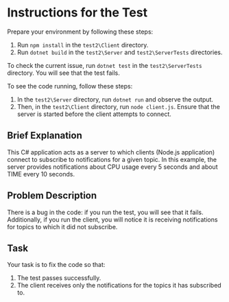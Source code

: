 # Instructions for the Test

Prepare your environment by following these steps:

1. Run `npm install` in the `test2\Client` directory.
2. Run `dotnet build` in the `test2\Server` and `test2\ServerTests` directories.

To check the current issue, run `dotnet test` in the `test2\ServerTests` directory. You will see that the test fails.

To see the code running, follow these steps:

1. In the `test2\Server` directory, run `dotnet run` and observe the output.
2. Then, in the `test2\Client` directory, run `node client.js`. Ensure that the server is started before the client attempts to connect.

## Brief Explanation

This C# application acts as a server to which clients (Node.js application) connect to subscribe to notifications for a given topic. In this example, the server provides notifications about CPU usage every 5 seconds and about TIME every 10 seconds.

## Problem Description

There is a bug in the code: if you run the test, you will see that it fails. Additionally, if you run the client, you will notice it is receiving notifications for topics to which it did not subscribe.

## Task

Your task is to fix the code so that:

1. The test passes successfully.
2. The client receives only the notifications for the topics it has subscribed to.
